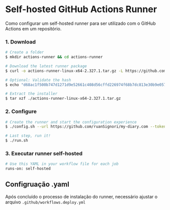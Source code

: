# Self-hosted GitHub Actions Runner
Como configurar um self-hosted runner para ser utilizado com o GitHub Actions em um repositório.

### 1. Download

```bash
# Create a folder
$ mkdir actions-runner && cd actions-runner

# Download the latest runner package
$ curl -o actions-runner-linux-x64-2.327.1.tar.gz -L https://github.com/actions/runner/releases/download/v2.327.1/actions-runner-linux-x64-2.327.1.tar.gz

# Optional: Validate the hash
$ echo "d68ac1f500b747d1271d9e52661c408d56cffd226974f68b7dc813e30b9e0575  actions-runner-linux-x64-2.327.1.tar.gz" | shasum -a 256 -c

# Extract the installer
$ tar xzf ./actions-runner-linux-x64-2.327.1.tar.gz
```

### 2. Configure

```bash
# Create the runner and start the configuration experience
$ ./config.sh --url https://github.com/ruanSignori/my-diary.com --token AUS5F3RWCWA3CGPV6IF5Y7DIROPP4

# Last step, run it!
$ ./run.sh
```
### 3. Executar runner self-hosted

```bash
# Use this YAML in your workflow file for each job
runs-on: self-hosted
```

## Configruação .yaml

Após concluído o processo de instalação do runner, necessário ajustar o arquivo `.github/workflows.deploy.yml`
